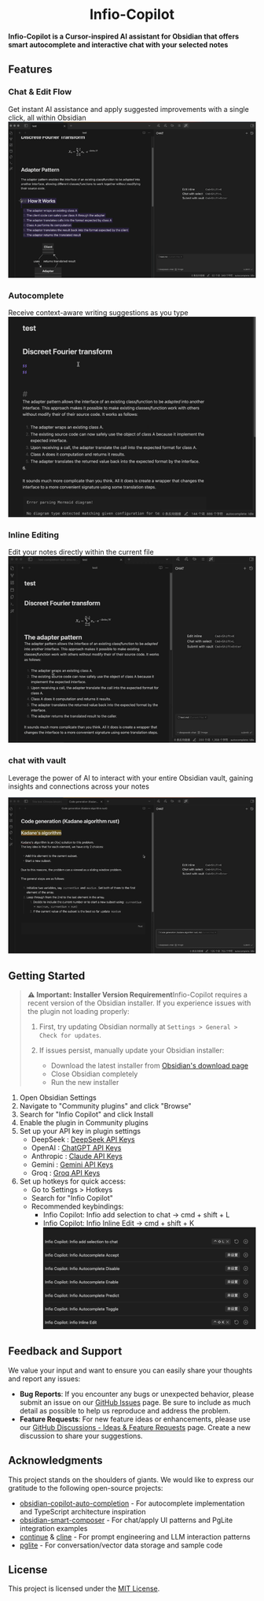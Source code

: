 <h1 align="center">Infio-Copilot</h1>

**Infio-Copilot is a Cursor-inspired AI assistant for Obsidian that offers smart autocomplete and interactive chat with your selected notes**

## Features

### Chat & Edit Flow

Get instant AI assistance and apply suggested improvements with a single click, all within Obsidian
![chat-with-select](asserts/chat-with-select.gif)


### Autocomplete

Receive context-aware writing suggestions as you type
![autocomplte](asserts/autocomplete.gif)


### Inline Editing

Edit your notes directly within the current file
![inline-edit](asserts/edit-inline.gif)


### chat with vault 

Leverage the power of AI to interact with your entire Obsidian vault, gaining insights and connections across your notes

![rag](asserts/rag.gif)

## Getting Started

> **⚠️ Important: Installer Version Requirement**Infio-Copilot requires a recent version of the Obsidian installer. If you experience issues with the plugin not loading properly:
>
> 1. First, try updating Obsidian normally at `Settings > General > Check for updates`.
> 2. If issues persist, manually update your Obsidian installer:
>
>    - Download the latest installer from [Obsidian&#39;s download page](https://obsidian.md/download)
>    - Close Obsidian completely
>    - Run the new installer

1. Open Obsidian Settings
2. Navigate to "Community plugins" and click "Browse"
3. Search for "Infio Copilot" and click Install
4. Enable the plugin in Community plugins
5. Set up your API key in plugin settings
   - DeepSeek : [DeepSeek API Keys](https://platform.deepseek.com/api_keys/)
   - OpenAI : [ChatGPT API Keys](https://platform.openai.com/api-keys)
   - Anthropic : [Claude API Keys](https://console.anthropic.com/settings/keys)
   - Gemini : [Gemini API Keys](https://aistudio.google.com/apikey)
   - Groq : [Groq API Keys](https://console.groq.com/keys)
6. Set up hotkeys for quick access:
   - Go to Settings > Hotkeys
   - Search for "Infio Copilot"
   - Recommended keybindings:
     * Infio Copilot: Infio add selection to chat -> cmd + shift + L
     * Infio Copilot: Infio Inline Edit -> cmd + shift + K
![autocomplte](asserts/doc-set-hotkey.png)

## Feedback and Support
We value your input and want to ensure you can easily share your thoughts and report any issues:

- **Bug Reports**: If you encounter any bugs or unexpected behavior, please submit an issue on our [GitHub Issues](https://github.com/infiolab/infio-copilot/issues) page. Be sure to include as much detail as possible to help us reproduce and address the problem.
- **Feature Requests**: For new feature ideas or enhancements, please use our [GitHub Discussions - Ideas & Feature Requests](https://github.com/infiolab/infio-copilot/discussions/categories/ideas) page. Create a new discussion to share your suggestions.

## Acknowledgments

This project stands on the shoulders of giants. We would like to express our gratitude to the following open-source projects:

- [obsidian-copilot-auto-completion](https://github.com/j0rd1smit/obsidian-copilot-auto-completion) - For autocomplete implementation and TypeScript architecture inspiration
- [obsidian-smart-composer](https://github.com/glowingjade/obsidian-smart-composer) - For chat/apply UI patterns and PgLite integration examples  
- [continue](https://github.com/continuedev/continue) & [cline](https://github.com/cline/cline) - For prompt engineering and LLM interaction patterns
- [pglite](https://github.com/electric-sql/pglite) - For conversation/vector data storage and sample code

## License

This project is licensed under the [MIT License](LICENSE).
